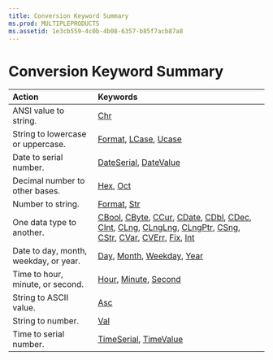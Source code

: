 ```yaml
---
title: Conversion Keyword Summary
ms.prod: MULTIPLEPRODUCTS
ms.assetid: 1e3cb559-4c0b-4b08-6357-b85f7acb87a8
---
```



# Conversion Keyword Summary


|**Action**|**Keywords**|
|:-----|:-----|
|ANSI value to string.|[Chr](chr-function.md)|
|String to lowercase or uppercase.|[Format](format-function-visual-basic-for-applications.md), [LCase](lcase-function.md), [Ucase](ucase-function.md)|
|Date to serial number.|[DateSerial](dateserial-function.md), [DateValue](datevalue-function.md)|
|Decimal number to other bases.|[Hex](hex-function.md), [Oct](oct-function.md)|
|Number to string.|[Format](format-function-visual-basic-for-applications.md), [Str](str-function.md)|
|One data type to another.|[CBool](type-conversion-functions.md), [CByte](type-conversion-functions.md), [CCur](type-conversion-functions.md), [CDate](type-conversion-functions.md), [CDbl](type-conversion-functions.md), [CDec](type-conversion-functions.md), [CInt](type-conversion-functions.md), [CLng](type-conversion-functions.md), [CLngLng](type-conversion-functions.md), [CLngPtr](type-conversion-functions.md), [CSng](type-conversion-functions.md), [CStr](type-conversion-functions.md), [CVar](type-conversion-functions.md), [CVErr](cverr-function.md), [Fix](int-fix-functions.md), [Int](int-fix-functions.md)|
|Date to day, month, weekday, or year.|[Day](day-function.md), [Month](month-function.md), [Weekday](weekday-function.md), [Year](year-function.md)|
|Time to hour, minute, or second.|[Hour](hour-function.md), [Minute](minute-function.md), [Second](second-function.md)|
|String to ASCII value.|[Asc](asc-function.md)|
|String to number.|[Val](val-function.md)|
|Time to serial number.|[TimeSerial](timeserial-function.md), [TimeValue](timevalue-function.md)|

